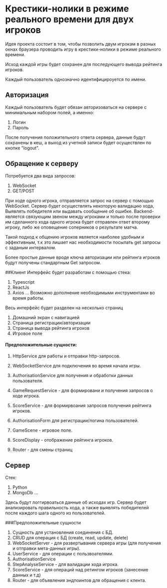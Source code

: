 # Крестики-нолики в режиме реального времени для двух игроков

Идея проекта состоит в том, чтобы позволить двум игрокам в разных окнах браузера проводить игру в крестики-нолики 
в режиме реального времени.

Исход каждой игры будет сохранен для последующего вывода рейтинга игроков.

Каждый пользователь однозначно идентифицироуется по имени.

## Авторизация
Каждый пользователь будет обязан авторизоваться на сервере с минимальным набором полей, а именно:
1. Логин
2. Пароль

После получения положительного ответа сервера, данные будут сохранены в кеш, а выход из учетной записи
будет осуществлен по кнопке "logout". 

## Обращение к серверу
Потребуется два вида запросов: 
1) WebSocket
2) GET/POST

При ходе одного игрока, отправляется запрос на сервер с помощью WebSocket.
Сервер будет осуществлять некоторую валидацию хода,
Выявлять победителя или выдавать сообщение об ошибке.
Backend- является связующим звеном между игроками и только после проверки им сделанного хода одного игрока
будет отправлен ответ второму игроку, либо же оповещение соперников о результате матча.
 
Такой подход к общению игроков является наиболее удобным и эффективным, т.к это лишает нас необходимости
посылать get запросы с заданым интервалом.


Более простые данные вроде ключа авторизации или рейтинга игроков будут получены стандартным Get запросом.

##Клиент
Интерфейс будет разработам с помощью стека:
1) Typescript
2) ReactJs
3) Axios
...
Возможно дополнение необходимыми инструментами во время работы.

Весь интерфейс будет разделен на несколько страниц
1) Домашний экран с навигацией
2) Страница регистрации/авторизации
3) Страница вывода рейтинга игроков
4) Игровое поле

#### Предположительные сущности:
1) HttpService для работы и отправки http-запросов.
2) WebSocketService для подключения во время начала игры.
3) AuthorisationService для получения и обработки данных пользователя.
4) GameRequestService - для формировани и получения запросов о ходе игрока.
5) ScoreService - для формирвоания запросов получения рейтинга игроков.

6) AuthorisationForm для регистрации/логина пользователей.
7) GameScene - игровое поле.
8) ScoreDisplay - отображение рейтинга игроков.

9) Router - для смены страниц

## Сервер
Стек:
1) Python
2) MongoDb
...

Здесь будут логгирвоаться данные об исходах игр.
Сервер будет анализировать правильность хода, а также выявлять победителей после каждого шага одного из пользователей.

###Предположительные сущности
1) Сущность для установления соединения с БД.
2) CRUD для операция с БД (create, read, update, delete)
3) WebSocketServer - для развертывания сервера игры (для получения и отправки мета-данных игры).
4) UserService - для операции с пользвоателями.
5) AuthorisationService
6) StepAnalyseService - для валидации хода игрока.
7) ScoreService - для операций над ретингом игроков (занесение данных и т.д)
8) Router - для объявления эндпоинтов для обращения с клента. 

